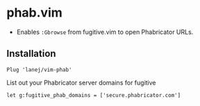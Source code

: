 # phab.vim

* Enables `:Gbrowse` from fugitive.vim to open Phabricator URLs.

[fugitive.vim]: https://github.com/tpope/vim-fugitive

## Installation

    Plug 'lanej/vim-phab'

List out your Phabricator server domains for fugitive

    let g:fugitive_phab_domains = ['secure.phabricator.com']
